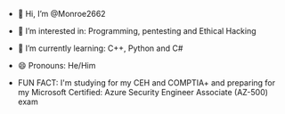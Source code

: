 - 👋 Hi, I’m @Monroe2662

- 👀 I’m interested in: Programming, pentesting and Ethical Hacking

- 🌱 I’m currently learning: C++, Python and C#

- 😄 Pronouns: He/Him

- FUN FACT: I'm studying for my CEH and COMPTIA+ and  preparing for my Microsoft Certified: Azure Security Engineer Associate (AZ-500) exam 
